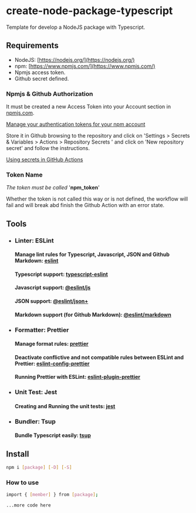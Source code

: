 # create-node-package-typescript
Template for develop a NodeJS package with Typescript.

## Requirements
* NodeJS: [https://nodejs.org/](https://nodejs.org/)
* npm: [https://www.npmjs.com/](https://www.npmjs.com/)
* Npmjs access token.
* Github secret defined.

### Npmjs & Github Authorization
It must be created a new Access Token into your Account section in [npmjs.com](https://www.npmjs.com/).

[Manage your authentication tokens for your npm account](https://docs.npmjs.com/cli/v7/commands/npm-token)

Store it in Github browsing to the repository and click on 'Settings > Secrets & Variables > Actions > Repository Secrets ' and click on 'New repository secret' and follow the instructions.

[Using secrets in GitHub Actions](https://docs.github.com/es/actions/how-tos/writing-workflows/choosing-what-your-workflow-does/using-secrets-in-github-actions)

### Token Name
*The token must be called* '**npm_token**'

Whether the token is not called this way or is not defined, the workflow will fail and will break abd finish the Github Action with an error state.

## Tools
- ### Linter: ESLint
  #### Manage lint rules for Typescript, Javascript, JSON and Github Markdown: [eslint](https://www.npmjs.com/package/eslint)
  #### Typescript support:  [typescript-eslint](https://www.npmjs.com/package/typescript-eslint)
  #### Javascript support: [@eslint/js](https://www.npmjs.com/package/@eslint/js)
  #### JSON support: [@eslint/json+](https://www.npmjs.com/package/@eslint/json)
  #### Markdown support (for Github Markdown): [@eslint/markdown](https://www.npmjs.com/package/@eslint/markdown)
- ### Formatter: Prettier
  #### Manage format rules: [prettier](https://prettier.io/)
  #### Deactivate conflictive and not compatible rules between ESLint and Prettier:   [eslint-config-prettier](https://www.npmjs.com/package/eslint-config-prettier)
  #### Running Prettier with ESLint: [eslint-plugin-prettier](https://www.npmjs.com/package/eslint-plugin-prettier)
- ### Unit Test: Jest
  #### Creating and Running the unit tests: [jest](https://jestjs.io/)
- ### Bundler: Tsup
  #### Bundle Typescript easily: [tsup](https://tsup.egoist.dev/)

## Install

```bash
npm i [package] [-D] [-S]
```

### How to use

```bash
import { [member] } from [package];

...more code here
```
